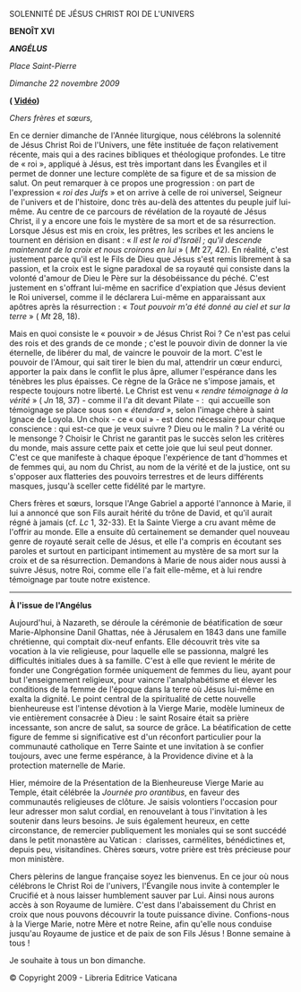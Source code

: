 SOLENNITÉ DE JÉSUS CHRIST ROI DE L'UNIVERS

**BENOÎT XVI**

***ANGÉLUS***

*Place Saint-Pierre*

*Dimanche 22 novembre 2009*

**( [Vidéo](https://www.youtube.com/watch?v=pozRROselJU&ab_channel=VaticanNews))**

*Chers frères et sœurs,*

En ce dernier dimanche de l'Année liturgique, nous célébrons la solennité de Jésus Christ Roi de l'Univers, une fête instituée de façon relativement récente, mais qui a des racines bibliques et théologique profondes. Le titre de « roi », appliqué à Jésus, est très important dans les Évangiles et il permet de donner une lecture complète de sa figure et de sa mission de salut. On peut remarquer à ce propos une progression : on part de l'expression « *roi des Juifs* » et on arrive à celle de roi universel, Seigneur de l'univers et de l'histoire, donc très au-delà des attentes du peuple juif lui-même. Au centre de ce parcours de révélation de la royauté de Jésus Christ, il y a encore une fois le mystère de sa mort et de sa résurrection. Lorsque Jésus est mis en croix, les prêtres, les scribes et les anciens le tournent en dérision en disant : « *Il est le roi d'Israël ; qu'il descende maintenant de la croix et nous croirons en lui* » ( *Mt* 27, 42). En réalité, c'est justement parce qu'il est le Fils de Dieu que Jésus s'est remis librement à sa passion, et la croix est le signe paradoxal de sa royauté qui consiste dans la volonté d'amour de Dieu le Père sur la désobéissance du péché. C'est justement en s'offrant lui-même en sacrifice d'expiation que Jésus devient le Roi universel, comme il le déclarera Lui-même en apparaissant aux apôtres après la résurrection : « *Tout pouvoir m'a été donné au ciel et sur la terre* » ( *Mt* 28, 18).

Mais en quoi consiste le « pouvoir » de Jésus Christ Roi ? Ce n'est pas celui des rois et des grands de ce monde ; c'est le pouvoir divin de donner la vie éternelle, de libérer du mal, de vaincre le pouvoir de la mort. C'est le pouvoir de l'Amour, qui sait tirer le bien du mal, attendrir un cœur endurci, apporter la paix dans le conflit le plus âpre, allumer l'espérance dans les ténèbres les plus épaisses. Ce règne de la Grâce ne s'impose jamais, et respecte toujours notre liberté. Le Christ est venu « *rendre témoignage à la vérité* » ( *Jn* 18, 37) - comme il l'a dit devant Pilate - :  qui accueille son témoignage se place sous son « *étendard* », selon l'image chère à saint Ignace de Loyola. Un choix - ce « oui » - est donc nécessaire pour chaque conscience : qui est-ce que je veux suivre ? Dieu ou le malin ? La vérité ou le mensonge ? Choisir le Christ ne garantit pas le succès selon les critères du monde, mais assure cette paix et cette joie que lui seul peut donner. C'est ce que manifeste à chaque époque l'expérience de tant d'hommes et de femmes qui, au nom du Christ, au nom de la vérité et de la justice, ont su s'opposer aux flatteries des pouvoirs terrestres et de leurs différents masques, jusqu'à sceller cette fidélité par le martyre.

Chers frères et sœurs, lorsque l'Ange Gabriel a apporté l'annonce à Marie, il lui a annoncé que son Fils aurait hérité du trône de David, et qu'il aurait régné à jamais (cf. *Lc* 1, 32-33). Et la Sainte Vierge a cru avant même de l'offrir au monde. Elle a ensuite dû certainement se demander quel nouveau genre de royauté serait celle de Jésus, et elle l'a compris en écoutant ses paroles et surtout en participant intimement au mystère de sa mort sur la croix et de sa résurrection. Demandons à Marie de nous aider nous aussi à suivre Jésus, notre Roi, comme elle l'a fait elle-même, et à lui rendre témoignage par toute notre existence.

* * *

**À l'issue de l'Angélus**

Aujourd'hui, à Nazareth, se déroule la cérémonie de béatification de sœur Marie-Alphonsine Danil Ghattas, née à Jérusalem en 1843 dans une famille chrétienne, qui comptait dix-neuf enfants. Elle découvrit très vite sa vocation à la vie religieuse, pour laquelle elle se passionna, malgré les difficultés initiales dues à sa famille. C'est à elle que revient le mérite de fonder une Congrégation formée uniquement de femmes du lieu, ayant pour but l'enseignement religieux, pour vaincre l'analphabétisme et élever les conditions de la femme de l'époque dans la terre où Jésus lui-même en exalta la dignité. Le point central de la spiritualité de cette nouvelle bienheureuse est l'intense dévotion à la Vierge Marie, modèle lumineux de vie entièrement consacrée à Dieu : le saint Rosaire était sa prière incessante, son ancre de salut, sa source de grâce. La béatification de cette figure de femme si significative est d'un réconfort particulier pour la communauté catholique en Terre Sainte et une invitation à se confier toujours, avec une ferme espérance, à la Providence divine et à la protection maternelle de Marie.

Hier, mémoire de la Présentation de la Bienheureuse Vierge Marie au Temple, était célébrée la *Journée pro orantibus*, en faveur des communautés religieuses de clôture. Je saisis volontiers l'occasion pour leur adresser mon salut cordial, en renouvelant à tous l'invitation à les soutenir dans leurs besoins. Je suis également heureux, en cette circonstance, de remercier publiquement les moniales qui se sont succédé dans le petit monastère au Vatican :  clarisses, carmélites, bénédictines et, depuis peu, visitandines. Chères sœurs, votre prière est très précieuse pour mon ministère.

Chers pèlerins de langue française soyez les bienvenus. En ce jour où nous célébrons le Christ Roi de l'univers, l'Évangile nous invite à contempler le Crucifié et à nous laisser humblement sauver par Lui. Ainsi nous aurons accès à son Royaume de lumière. C'est dans l'abaissement du Christ en croix que nous pouvons découvrir la toute puissance divine. Confions-nous à la Vierge Marie, notre Mère et notre Reine, afin qu'elle nous conduise jusqu'au Royaume de justice et de paix de son Fils Jésus ! Bonne semaine à tous !

Je souhaite à tous un bon dimanche.

© Copyright 2009 - Libreria Editrice Vaticana